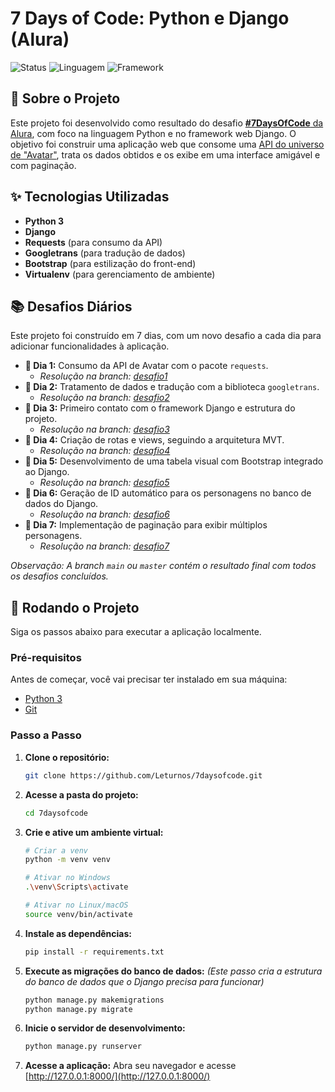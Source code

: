 # 7 Days of Code: Python e Django (Alura)

![Status](https://img.shields.io/badge/Status-Concluído-green)
![Linguagem](https://img.shields.io/badge/Linguagem-Python-blue)
![Framework](https://img.shields.io/badge/Framework-Django-darkgreen)

## 📖 Sobre o Projeto

Este projeto foi desenvolvido como resultado do desafio [**#7DaysOfCode** da Alura](https://7daysofcode.io/matricula/python-web), com foco na linguagem Python e no framework web Django. O objetivo foi construir uma aplicação web que consome uma [API do universo de "Avatar"](https://last-airbender-api.fly.dev/), trata os dados obtidos e os exibe em uma interface amigável e com paginação.

## ✨ Tecnologias Utilizadas

* **Python 3**
* **Django**
* **Requests** (para consumo da API)
* **Googletrans** (para tradução de dados)
* **Bootstrap** (para estilização do front-end)
* **Virtualenv** (para gerenciamento de ambiente)

## 📚 Desafios Diários

Este projeto foi construído em 7 dias, com um novo desafio a cada dia para adicionar funcionalidades à aplicação.

* **🔹 Dia 1:** Consumo da API de Avatar com o pacote `requests`.
    * *Resolução na branch: [desafio1](https://github.com/Leturnos/7daysofcode/tree/desafio1)*
* **🔹 Dia 2:** Tratamento de dados e tradução com a biblioteca `googletrans`.
    * *Resolução na branch: [desafio2](https://github.com/Leturnos/7daysofcode/tree/desafio2)*
* **🔹 Dia 3:** Primeiro contato com o framework Django e estrutura do projeto.
    * *Resolução na branch: [desafio3](https://github.com/Leturnos/7daysofcode/tree/desafio3)*
* **🔹 Dia 4:** Criação de rotas e views, seguindo a arquitetura MVT.
    * *Resolução na branch: [desafio4](https://github.com/Leturnos/7daysofcode/tree/desafio4)*
* **🔹 Dia 5:** Desenvolvimento de uma tabela visual com Bootstrap integrado ao Django.
    * *Resolução na branch: [desafio5](https://github.com/Leturnos/7daysofcode/tree/desafio5)*
* **🔹 Dia 6:** Geração de ID automático para os personagens no banco de dados do Django.
    * *Resolução na branch: [desafio6](https://github.com/Leturnos/7daysofcode/tree/desafio6)*
* **🔹 Dia 7:** Implementação de paginação para exibir múltiplos personagens.
    * *Resolução na branch: [desafio7](https://github.com/Leturnos/7daysofcode/tree/desafio7)*

*Observação: A branch `main` ou `master` contém o resultado final com todos os desafios concluídos.*

## 🚀 Rodando o Projeto

Siga os passos abaixo para executar a aplicação localmente.

### Pré-requisitos

Antes de começar, você vai precisar ter instalado em sua máquina:
* [Python 3](https://www.python.org/downloads/)
* [Git](https://git-scm.com/downloads)

### Passo a Passo

1.  **Clone o repositório:**
    ```bash
    git clone https://github.com/Leturnos/7daysofcode.git
    ```

2.  **Acesse a pasta do projeto:**
    ```bash
    cd 7daysofcode
    ```

3.  **Crie e ative um ambiente virtual:**
    ```bash
    # Criar a venv
    python -m venv venv

    # Ativar no Windows
    .\venv\Scripts\activate

    # Ativar no Linux/macOS
    source venv/bin/activate
    ```

4.  **Instale as dependências:**
    ```bash
    pip install -r requirements.txt
    ```

5.  **Execute as migrações do banco de dados:**
    *(Este passo cria a estrutura do banco de dados que o Django precisa para funcionar)*
    ```bash
    python manage.py makemigrations
    python manage.py migrate
    ```

6.  **Inicie o servidor de desenvolvimento:**
    ```bash
    python manage.py runserver
    ```

7.  **Acesse a aplicação:**
    Abra seu navegador e acesse [http://127.0.0.1:8000/](http://127.0.0.1:8000/)
